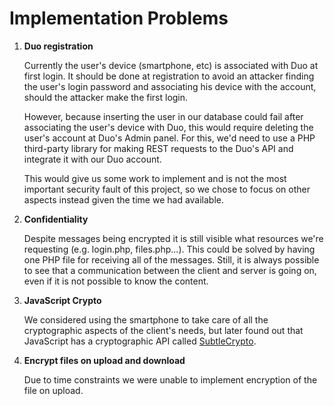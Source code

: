 # Implementation Problems

1. **Duo registration**

   Currently the user's device (smartphone, etc) is associated with Duo at first login. It should be done at registration to avoid an attacker finding the user's login password and associating his device with the account, should the attacker make the first login. 

   However, because inserting the user in our database could fail after associating the user's device with Duo, this would require deleting the user's account at Duo's Admin panel. For this, we'd need to use a PHP third-party library for making REST requests to the Duo's API and integrate it with our Duo account.

   This would give us some work to implement and is not the most important security fault of this project, so we chose to focus on other aspects instead given the time we had available.
   
2. **Confidentiality**

    Despite messages being encrypted it is still visible what resources we're requesting (e.g. login.php, files.php...). This could be solved by having one PHP file for receiving all of the messages. Still, it is always possible to see that a communication between the client and server is going on, even if it is not possible to know the content.
    
3. **JavaScript Crypto**

   We considered using the smartphone to take care of all the cryptographic aspects of the client's needs, but later found out that JavaScript has a cryptographic API called [SubtleCrypto](https://developer.mozilla.org/en-US/docs/Web/API/SubtleCrypto).

4. **Encrypt files on upload and download**

   Due to time constraints we were unable to implement encryption of the file on upload.